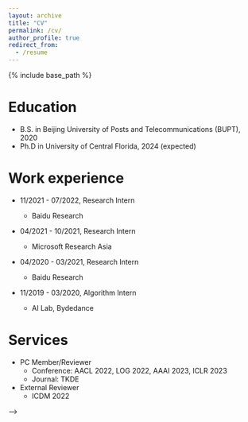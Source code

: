 ```yaml
---
layout: archive
title: "CV"
permalink: /cv/
author_profile: true
redirect_from:
  - /resume
---
```


{% include base_path %}

Education
======
* B.S. in Beijing University of Posts and Telecommunications (BUPT), 2020
* Ph.D in University of Central Florida, 2024 (expected)

Work experience
======
<!-- * Summer 2015: Research Assistant
  * Github University
  * Duties included: Tagging issues
  * Supervisor: Professor Git -->
* 11/2021 - 07/2022, Research Intern
  * Baidu Research

* 04/2021 - 10/2021, Research Intern
  * Microsoft Research Asia

* 04/2020 - 03/2021, Research Intern
  * Baidu Research

* 11/2019 - 03/2020, Algorithm Intern
  * AI Lab, Bydedance

Services
======
* PC Member/Reviewer
  * Conference: AACL 2022, LOG 2022, AAAI 2023, ICLR 2023
  * Journal: TKDE
* External Reviewer
  * ICDM 2022
<!-- Skills
======
* Skill 1
* Skill 2
  * Sub-skill 2.1
  * Sub-skill 2.2
  * Sub-skill 2.3
* Skill 3 -->

<!-- Publications
======
  <ul>{% for post in site.publications %}
    {% include archive-single-cv.html %}
  {% endfor %}</ul>
  
Talks
======
  <ul>{% for post in site.talks %}
    {% include archive-single-talk-cv.html %}
  {% endfor %}</ul> --> -->
  
<!-- Teaching
======
  <ul>{% for post in site.teaching %}
    {% include archive-single-cv.html %}
  {% endfor %}</ul> -->
  
<!-- Service and leadership
======
* Currently signed in to 43 different slack teams
